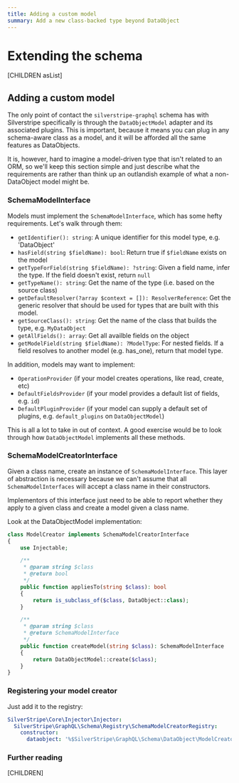 ```yaml
---
title: Adding a custom model
summary: Add a new class-backed type beyond DataObject
---
```

# Extending the schema

[CHILDREN asList]

## Adding a custom model

The only point of contact the `silverstripe-graphql` schema has with
Silverstripe specifically is through the `DataObjectModel` adapter
and its associated plugins. This is important, because it means you
can plug in any schema-aware class as a model, and it will be afforded
all the same features as DataObjects.

It is, however, hard to imagine a model-driven type that isn't 
related to an ORM, so we'll keep this section simple and just describe
what the requirements are rather than think up an outlandish example
of what a non-DataObject model might be.

### SchemaModelInterface

Models must implement the `SchemaModelInterface`, which has some
hefty requirements. Let's walk through them:

* `getIdentifier(): string`: A unique identifier for this model type,
e.g. 'DataObject'
* `hasField(string $fieldName): bool`: Return true if `$fieldName` exists
on the model
* `getTypeForField(string $fieldName): ?string`: Given a field name,
infer the type. If the field doesn't exist, return `null`
* `getTypeName(): string`: Get the name of the type (i.e. based on
the source class)
* `getDefaultResolver(?array $context = []): ResolverReference`:
Get the generic resolver that should be used for types that are built
with this model. 
* `getSourceClass(): string`: Get the name of the class that builds
the type, e.g. `MyDataObject`
* `getAllFields(): array`: Get all availble fields on the object
* `getModelField(string $fieldName): ?ModelType`: For nested fields.
If a field resolves to another model (e.g. has_one), return that
model type.

In addition, models may want to implement:

* `OperationProvider` (if your model creates operations, like
read, create, etc)
* `DefaultFieldsProvider` (if your model provides a default list
of fields, e.g. `id`)
* `DefaultPluginProvider` (if your model can supply a default set
of plugins, e.g. `default_plugins` on `DataObjectModel`)

This is all a lot to take in out of context. A good exercise would be
to look through how `DataObjectModel` implements all these methods.

### SchemaModelCreatorInterface

Given a class name, create an instance of `SchemaModelInterface`. 
This layer of abstraction is necessary because we can't assume that
all `SchemaModelInterfaces` will accept a class name in their 
constructors.

Implementors of this interface just need to be able to report
whether they apply to a given class and create a model given a
class name.

Look at the DataObjectModel implementation:

```php
class ModelCreator implements SchemaModelCreatorInterface
{
    use Injectable;

    /**
     * @param string $class
     * @return bool
     */
    public function appliesTo(string $class): bool
    {
        return is_subclass_of($class, DataObject::class);
    }

    /**
     * @param string $class
     * @return SchemaModelInterface
     */
    public function createModel(string $class): SchemaModelInterface
    {
        return DataObjectModel::create($class);
    }
}

```

### Registering your model creator

Just add it to the registry:

```yaml
SilverStripe\Core\Injector\Injector:
  SilverStripe\GraphQL\Schema\Registry\SchemaModelCreatorRegistry:
    constructor:
      dataobject: '%$SilverStripe\GraphQL\Schema\DataObject\ModelCreator'
```

### Further reading

[CHILDREN]
